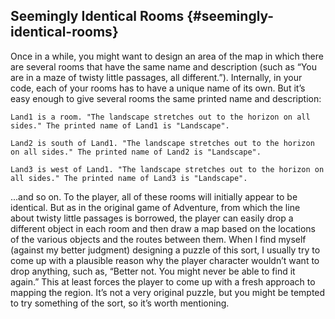 ## Seemingly Identical Rooms {#seemingly-identical-rooms}

Once in a while, you might want to design an area of the map in which there are several rooms that have the same name and description (such as “You are in a maze of twisty little passages, all different.”). Internally, in your code, each of your rooms has to have a unique name of its own. But it’s easy enough to give several rooms the same printed name and description:

```inform7
Land1 is a room. "The landscape stretches out to the horizon on all sides." The printed name of Land1 is "Landscape".

Land2 is south of Land1. "The landscape stretches out to the horizon on all sides." The printed name of Land2 is "Landscape".

Land3 is west of Land1. "The landscape stretches out to the horizon on all sides." The printed name of Land3 is "Landscape".
```

...and so on. To the player, all of these rooms will initially appear to be identical. But as in the original game of Adventure, from which the line about twisty little passages is borrowed, the player can easily drop a different object in each room and then draw a map based on the locations of the various objects and the routes between them. When I find myself (against my better judgment) designing a puzzle of this sort, I usually try to come up with a plausible reason why the player character wouldn’t want to drop anything, such as, “Better not. You might never be able to find it again.” This at least forces the player to come up with a fresh approach to mapping the region. It’s not a very original puzzle, but you might be tempted to try something of the sort, so it’s worth mentioning.
